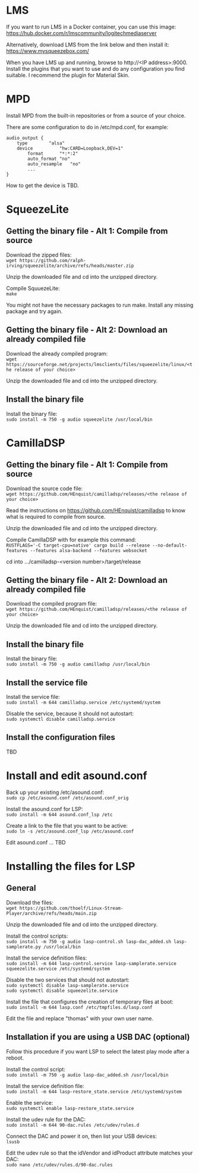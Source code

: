 # LMS
If you want to run LMS in a Docker container, you can use this image:<br/>
https://hub.docker.com/r/lmscommunity/logitechmediaserver

Alternatively, download LMS from the link below and then install it:<br/>
https://www.mysqueezebox.com/

When you have LMS up and running, browse to http://\<IP address\>:9000. Install the plugins that you want to use and do any configuration you find suitable. I recommend the plugin for Material Skin.

# MPD
Install MPD from the built-in repositories or from a source of your choice.

There are some configuration to do in /etc/mpd.conf, for example:<br/>
```
audio_output {
	type		"alsa"
	device          "hw:CARD=Loopback,DEV=1"
        format		"*:*:2"
        auto_format	"no"
        auto_resample	"no"
        ...
}
```

How to get the device is TBD.

# SqueezeLite
## Getting the binary file - Alt 1: Compile from source
Download the zipped files:<br/>
```wget https://github.com/ralph-irving/squeezelite/archive/refs/heads/master.zip```

Unzip the downloaded file and cd into the unzipped directory.

Compile SquuezeLite:<br/>
```make```

You might not have the necessary packages to run make. Install any missing package and try again.

## Getting the binary file - Alt 2: Download an already compiled file
Download the already compiled program:<br/>
```wget https://sourceforge.net/projects/lmsclients/files/squeezelite/linux/<the release of your choice>```

Unzip the downloaded file and cd into the unzipped directory.

## Install the binary file
Install the binary file:<br/>
```sudo install -m 750 -g audio squeezelite /usr/local/bin```

# CamillaDSP
## Getting the binary file - Alt 1: Compile from source
Download the source code file:<br/>
```wget https://github.com/HEnquist/camilladsp/releases/<the release of your choice>```

Read the instructions on https://github.com/HEnquist/camilladsp to know what is required to compile from source.

Unzip the downloaded file and cd into the unzipped directory.

Compile CamillaDSP with for example this command:<br/>
```RUSTFLAGS='-C target-cpu=native' cargo build --release --no-default-features --features alsa-backend --features websocket```

cd into .../camilladsp-\<version number\>/target/release

## Getting the binary file - Alt 2: Download an already compiled file
Download the compiled program file:<br/>
```wget https://github.com/HEnquist/camilladsp/releases/<the release of your choice>```

Unzip the downloaded file and cd into the unzipped directory.

## Install the binary file
Install the binary file:<br/>
```sudo install -m 750 -g audio camilladsp /usr/local/bin```

## Install the service file
Install the service file:<br/>
```sudo install -m 644 camilladsp.service /etc/systemd/system```

Disable the service, because it should not autostart:<br/>
```sudo systemctl disable camilladsp.service```

## Install the configuration files
TBD

# Install and edit asound.conf
Back up your existing /etc/asound.conf:<br/>
```sudo cp /etc/asound.conf /etc/asound.conf_orig```

Install the asound.conf for LSP:<br/>
```sudo install -m 644 asound.conf_lsp /etc```

Create a link to the file that you want to be active:<br/>
```sudo ln -s /etc/asound.conf_lsp /etc/asound.conf```

Edit asound.conf ... TBD

# Installing the files for LSP
## General
Download the files:<br/>
```wget https://github.com/thoelf/Linux-Stream-Player/archive/refs/heads/main.zip```

Unzip the downloaded file and cd into the unzipped directory.

Install the control scripts:<br/>
```sudo install -m 750 -g audio lasp-control.sh lasp-dac_added.sh lasp-samplerate.py /usr/local/bin```

Install the service definition files:<br/>
```sudo install -m 644 lasp-control.service lasp-samplerate.service squeezelite.service /etc/systemd/system```

Disable the two services that should not autostart:<br/>
```sudo systemctl disable lasp-samplerate.service```<br/>
```sudo systemctl disable squeezelite.service```

Install the file that configures the creation of temporary files at boot:<br/>
```sudo install -m 644 lasp.conf /etc/tmpfiles.d/lasp.conf```

Edit the file and replace "thomas" with your own user name.

## Installation if you are using a USB DAC (optional)
Follow this procedure if you want LSP to select the latest play mode after a reboot.

Install the control script:<br/>
```sudo install -m 750 -g audio lasp-dac_added.sh /usr/local/bin```

Install the service definition file:<br/>
```sudo install -m 644 lasp-restore_state.service /etc/systemd/system```

Enable the service:<br/>
```sudo systemctl enable lasp-restore_state.service```

Install the udev rule for the DAC:<br/>
```sudo install -m 644 90-dac.rules /etc/udev/rules.d```

Connect the DAC and power it on, then list your USB devices:<br/>
```lsusb```

Edit the udev rule so that the idVendor and idProduct attribute matches your DAC:<br/>
```sudo nano /etc/udev/rules.d/90-dac.rules```
